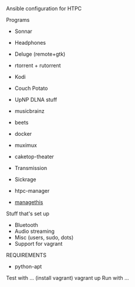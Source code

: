Ansible configuration for HTPC

Programs
+   Sonnar
+   Headphones
+   Deluge (remote+gtk)
+   rtorrent + rutorrent
+   Kodi
+   Couch Potato

+   UpNP DLNA stuff
+   musicbrainz
+   beets
+   docker
+   muximux
+   caketop-theater
+   Transmission
+   Sickrage
+   htpc-manager
+   [managethis](https://gitlab.com/david.ellinger/Managethis)

Stuff that's set up
+   Bluetooth
+   Audio streaming
+   Misc (users, sudo, dots)
+   Support for vagrant

REQUIREMENTS
+   python-apt

Test with ...
(install vagrant)
vagrant up
Run with ...